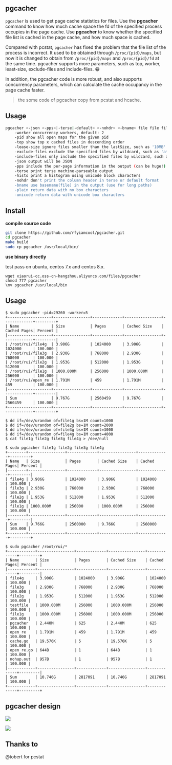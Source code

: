 ## pgcacher 

`pgcacher` is used to get page cache statistics for files. Use the **pgcacher** command to know how much cache space the fd of the specified process occupies in the page cache.  Use **pgcacher** to know whether the specified file list is cached in the page cache, and how much space is cached.

Compared with pcstat, `pgcacher` has fixed the problem that the file list of the process is incorrect. It used to be obtained through `/proc/{pid}/maps`, but now it is changed to obtain from `/proc/{pid}/maps` and `/proc/{pid}/fd` at the same time. pgcacher supports more parameters, such as top, worker, least-size, exclude-files and include-files. 😁

In addition, the pgcacher code is more robust, and also supports concurrency parameters, which can calculate the cache occupancy in the page cache faster.

> the some code of pgcacher copy from pcstat and hcache.

## Usage

```sh
pgcacher <-json <-pps>|-terse|-default> <-nohdr> <-bname> file file file
    -worker concurrency workers, default: 2
    -pid show all open maps for the given pid
    -top show top x cached files in descending order
    -lease-size ignore files smaller than the lastSize, such as '10MB' and '15GB'
    -exclude-files exclude the specified files by wildcard, such as 'a*c?d' and '*xiaorui*,rfyiamcool'
    -include-files only include the specified files by wildcard, such as 'a*c?d' and '*xiaorui?cc,rfyiamcool'
    -json output will be JSON
    -pps include the per-page information in the output (can be huge!)
    -terse print terse machine-parseable output
    -histo print a histogram using unicode block characters
    -nohdr don't print the column header in terse or default format
    -bname use basename(file) in the output (use for long paths)
    -plain return data with no box characters
    -unicode return data with unicode box characters
```

## Install

**compile source code**

```sh
git clone https://github.com/rfyiamcool/pgcacher.git
cd pgcacher
make build
sudo cp pgcacher /usr/local/bin/ 
```

**use binary directly**

test pass on ubuntu, centos 7.x and centos 8.x.

```
wget xiaorui-cc.oss-cn-hangzhou.aliyuncs.com/files/pgcacher
chmod 777 pgcacher
\mv pgcacher /usr/local/bin
```

## Usage

```
$ sudo pgcacher -pid=29260 -worker=5
+-------------------+----------------+-------------+----------------+-------------+---------+
| Name              | Size           │ Pages       │ Cached Size    │ Cached Pages│ Percent │
|-------------------+----------------+-------------+----------------+-------------+---------|
| /root/rui/file4g  | 3.906G         | 1024000     | 3.906G         | 1024000     | 100.000 |
| /root/rui/file3g  | 2.930G         | 768000      | 2.930G         | 768000      | 100.000 |
| /root/rui/file2g  | 1.953G         | 512000      | 1.953G         | 512000      | 100.000 |
| /root/rui/file1g  | 1000.000M      | 256000      | 1000.000M      | 256000      | 100.000 |
| /root/rui/open_re | 1.791M         | 459         | 1.791M         | 459         | 100.000 |
|-------------------+----------------+-------------+----------------+-------------+---------|
│ Sum               │ 9.767G         │ 2560459     │ 9.767G         │ 2560459     │ 100.000 │
+-------------------+----------------+-------------+----------------+-------------+---------+

$ dd if=/dev/urandom of=file1g bs=1M count=1000
$ dd if=/dev/urandom of=file2g bs=1M count=2000
$ dd if=/dev/urandom of=file3g bs=1M count=3000
$ dd if=/dev/urandom of=file4g bs=1M count=4000
$ cat file1g file2g file3g file4g > /dev/null

$ sudo pgcacher file1g file2g file3g file4g
+--------+----------------+-------------+----------------+-------------+---------+
| Name   | Size           │ Pages       │ Cached Size    │ Cached Pages│ Percent │
|--------+----------------+-------------+----------------+-------------+---------|
| file4g | 3.906G         | 1024000     | 3.906G         | 1024000     | 100.000 |
| file3g | 2.930G         | 768000      | 2.930G         | 768000      | 100.000 |
| file2g | 1.953G         | 512000      | 1.953G         | 512000      | 100.000 |
| file1g | 1000.000M      | 256000      | 1000.000M      | 256000      | 100.000 |
|--------+----------------+-------------+----------------+-------------+---------|
│ Sum    │ 9.766G         │ 2560000     │ 9.766G         │ 2560000     │ 100.000 │
+--------+----------------+-------------+----------------+-------------+---------+

$ sudo pgcacher /root/rui/*
+------------+----------------+-------------+----------------+-------------+---------+
| Name       | Size           │ Pages       │ Cached Size    │ Cached Pages│ Percent │
|------------+----------------+-------------+----------------+-------------+---------|
| file4g     | 3.906G         | 1024000     | 3.906G         | 1024000     | 100.000 |
| file3g     | 2.930G         | 768000      | 2.930G         | 768000      | 100.000 |
| file2g     | 1.953G         | 512000      | 1.953G         | 512000      | 100.000 |
| testfile   | 1000.000M      | 256000      | 1000.000M      | 256000      | 100.000 |
| file1g     | 1000.000M      | 256000      | 1000.000M      | 256000      | 100.000 |
| pgcacher   | 2.440M         | 625         | 2.440M         | 625         | 100.000 |
| open_re    | 1.791M         | 459         | 1.791M         | 459         | 100.000 |
| cache.go   | 19.576K        | 5           | 19.576K        | 5           | 100.000 |
| open_re.go | 644B           | 1           | 644B           | 1           | 100.000 |
| nohup.out  | 957B           | 1           | 957B           | 1           | 100.000 |
|------------+----------------+-------------+----------------+-------------+---------|
│ Sum        │ 10.746G        │ 2817091     │ 10.746G        │ 2817091     │ 100.000 │
+------------+----------------+-------------+----------------+-------------+---------+
```

## pgcacher design

![](https://xiaorui-cc.oss-cn-hangzhou.aliyuncs.com/images/202303/202303121052113.png)

![](https://xiaorui-cc.oss-cn-hangzhou.aliyuncs.com/images/202303/202303131739063.png)


## Thanks to

@tobert for pcstat
